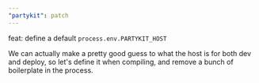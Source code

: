 ```yaml
---
"partykit": patch
---
```


feat: define a default `process.env.PARTYKIT_HOST`

We can actually make a pretty good guess to what the host is for both dev and deploy, so let's define it when compiling, and remove a bunch of boilerplate in the process.

